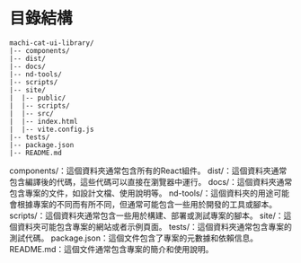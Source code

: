 # 目錄結構

```
machi-cat-ui-library/
|-- components/
|-- dist/
|-- docs/
|-- nd-tools/
|-- scripts/
|-- site/
|  |-- public/
|  |-- scripts/
|  |-- src/
|  |-- index.html
|  |-- vite.config.js
|-- tests/
|-- package.json
|-- README.md
```

components/：這個資料夾通常包含所有的React組件。
dist/：這個資料夾通常包含編譯後的代碼，這些代碼可以直接在瀏覽器中運行。
docs/：這個資料夾通常包含專案的文件，如設計文檔、使用說明等。
nd-tools/：這個資料夾的用途可能會根據專案的不同而有所不同，但通常可能包含一些用於開發的工具或腳本。
scripts/：這個資料夾通常包含一些用於構建、部署或測試專案的腳本。
site/：這個資料夾可能包含專案的網站或者示例頁面。
tests/：這個資料夾通常包含專案的測試代碼。
package.json：這個文件包含了專案的元數據和依賴信息。
README.md：這個文件通常包含專案的簡介和使用說明。
